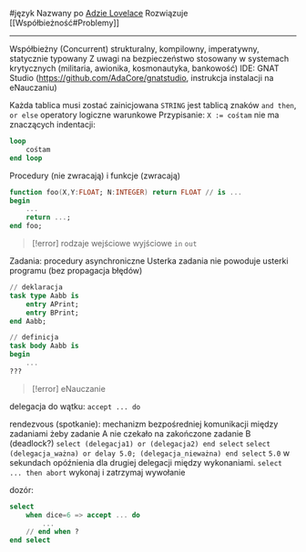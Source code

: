 #język
Nazwany po [Adzie Lovelace](https://en.wikipedia.org/wiki/Ada_Lovelace)
Rozwiązuje [[Współbieżność#Problemy]]

---
Współbieżny (Concurrent)
strukturalny, kompilowny, imperatywny, statycznie typowany
Z uwagi na bezpieczeństwo stosowany w systemach krytycznych (militaria, awionika, kosmonautyka, bankowość) 
IDE: GNAT Studio (https://github.com/AdaCore/gnatstudio, instrukcja instalacji na eNauczaniu)

Każda tablica musi zostać zainicjowana
`STRING` jest tablicą znaków
`and then`, `or else` operatory logiczne warunkowe
Przypisanie: `X := cośtam`
nie ma znaczących indentacji: 
```Ada
loop
	cośtam
end loop
```
Procedury (nie zwracają) i funkcje (zwracają)
```Ada
function foo(X,Y:FLOAT; N:INTEGER) return FLOAT // is ...
begin
	...
	return ...;
end foo;
```
>[!error] rodzaje wejściowe wyjściowe
>`in` `out`

Zadania: procedury asynchroniczne
	Usterka zadania nie powoduje usterki programu (bez propagacja błędów)
```Ada
// deklaracja
task type Aabb is
	entry APrint;
	entry BPrint;
end Aabb;
```
```Ada
// definicja
task body Aabb is
begin
	...
???
```
>[!error] eNauczanie

delegacja do wątku: `accept ... do`

rendezvous (spotkanie): mechanizm bezpośredniej komunikacji między zadaniami
	żeby zadanie A nie czekało na zakończone zadanie B (deadlock?)
`select (delegacja1) or (delegacja2) end select`
`select (delegacja_ważna) or delay 5.0; (delegacja_nieważna) end select`
`5.0` w sekundach opóźnienia dla drugiej delegacji między wykonaniami.
`select ... then abort` wykonaj i zatrzymaj wywołanie

dozór:
```Ada
select
	when dice=6 => accept ... do
		...
	// end when ?
end select
```